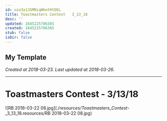 ```yaml
---
id: uza3a1JGMNiqWbotHtDEL
title: Toastmasters Contest   3_13_18
desc: ''
updated: 1645225706365
created: 1645225706365
stub: false
isDir: false
---
```

My Template
---

_Created at 2018-03-23._
_Last updated at 2018-03-26._




---

# Toastmasters Contest - 3/13/18


![RB 2018-03-22 08.jpg](./_resources/Toastmasters_Contest_-_3_13_18.resources/RB 2018-03-22 08.jpg)

